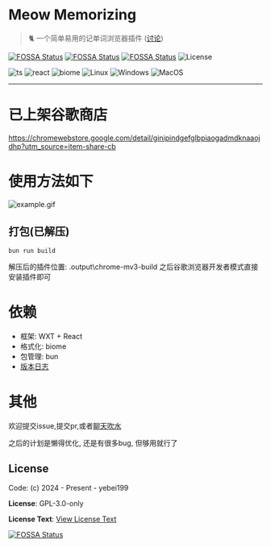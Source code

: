 
# Meow Memorizing

> 🐈️  一个简单易用的记单词浏览器插件 ([讨论](https://github.com/yebei199/meow-memorizing/discussions))

[![FOSSA Status](https://app.fossa.com/api/projects/git%2Bgithub.com%2Fyebei199%2Fmeow-memorizing.svg?type=small)](https://app.fossa.com/projects/git%2Bgithub.com%2Fyebei199%2Fmeow-memorizing?ref=badge_small)
[![FOSSA Status](https://app.fossa.com/api/projects/git%2Bgithub.com%2Fyebei199%2Fmeow-memorizing.svg?type=shield&issueType=security)](https://app.fossa.com/projects/git%2Bgithub.com%2Fyebei199%2Fmeow-memorizing?ref=badge_shield&issueType=security)
[![FOSSA Status](https://app.fossa.com/api/projects/git%2Bgithub.com%2Fyebei199%2Fmeow-memorizing.svg?type=shield&issueType=license)](https://app.fossa.com/projects/git%2Bgithub.com%2Fyebei199%2Fmeow-memorizing?ref=badge_shield&issueType=license)
![License](https://img.shields.io/github/license/pot-app/pot-desktop.svg)

![ts](https://img.shields.io/badge/typescript-blue?logo=typescript&logoColor=white)
![react](https://img.shields.io/badge/react-blue?logo=react&logoColor=white)
![biome](https://img.shields.io/badge/biome-red?logo=biome&logoColor=white)
![Linux](https://img.shields.io/badge/-Linux-yellow?logo=linux&logoColor=white)
![Windows](https://img.shields.io/badge/-Windows-blue?logo=windows&logoColor=white)
![MacOS](https://img.shields.io/badge/-macOS-black?&logo=apple&logoColor=white)

<hr/>

# 已上架谷歌商店
https://chromewebstore.google.com/detail/ginipindgefglbpiaogadmdknaaojdhp?utm_source=item-share-cb
# 使用方法如下

![example.gif](https://i.imgur.com/UMXpOQS.gif)

## 打包(已解压)

```shell
bun run build
```
解压后的插件位置: .output\chrome-mv3-build
之后谷歌浏览器开发者模式直接安装插件即可

# 依赖
- 框架: WXT + React
- 格式化: biome
- 包管理: bun
- [版本日志](./docs/CHANGELOG.md)

# 其他
欢迎提交issue,提交pr,或者[聊天吹水](https://github.com/yebei199/meow-memorizing/discussions)

之后的计划是懒得优化, 还是有很多bug, 但够用就行了

## License
Code: (c) 2024 - Present - yebei199

**License**: GPL-3.0-only

**License Text**: [View License Text](LICENSE)

[![FOSSA Status](https://app.fossa.com/api/projects/git%2Bgithub.com%2Fyebei199%2Fmeow-memorizing.svg?type=large)](https://app.fossa.com/projects/git%2Bgithub.com%2Fyebei199%2Fmeow-memorizing?ref=badge_large)
